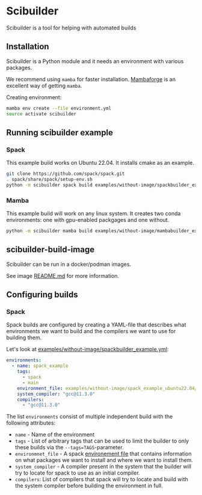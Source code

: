 # Scibuilder

Scibuilder is a tool for helping with automated builds 

## Installation

Scibuilder is a Python module and it needs an environment with various packages.

We recommend using `mamba` for faster installation.
[Mambaforge](https://github.com/conda-forge/miniforge#install) is an excellent way
of getting `mamba`.

Creating environment:

```sh
mamba env create --file environment.yml
source activate scibuilder
```

## Running scibuilder example

### Spack

This example build works on Ubuntu 22.04. It installs cmake as an example.

```sh
git clone https://github.com/spack/spack.git
. spack/share/spack/setup-env.sh
python -m scibuilder spack build examples/without-image/spackbuilder_example.yml
```

### Mamba

This example build will work on any linux system. It creates two conda environments:
one with gpu-enabled packgages and one without.

```sh
python -m scibuilder mamba build examples/without-image/mambabuilder_example.yml
```

## scibuilder-build-image

Scibuilder can be run in a docker/podman images.

See image [README.md](dockerfiles/scibuilder-build-image/README.md) for more information.

## Configuring builds

### Spack

Spack builds are configured by creating a YAML-file that describes what environments we
want to build and the compilers we want to use for building them.

Let's look at [examples/without-image/spackbuilder_example.yml](examples/without-image/spackbuilder_example.yml):

```yml
environments:
  - name: spack_example
    tags:
      - spack
      - main
    environment_file: examples/without-image/spack_example_ubuntu22.04/spack.yaml
    system_compiler: "gcc@11.3.0"
    compilers:
      - "gcc@11.3.0"
```

The list `environments` consist of multiple independent build with the following
attributes:

- `name` - Name of the environment
- `tags` - List of arbitrary tags that can be used to limit the builder to only these
  builds via the `--tags=TAGS`-parameter.
- `environmnet_file` - A spack [environement file](https://spack.readthedocs.io/en/latest/environments.html)
  that contains information on what packages we want to install and where we want to install them.
- `system_compiler` - A compiler present in the system that the builder will try to locate for
  spack to use as an initial compiler.
- `compilers`: List of compilers that spack will try to locate and build with the system compiler
  before building the environment in full.
